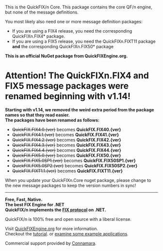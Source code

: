 This is the QuickFIX/n Core. This package contains the core QF/n engine, but none of the message definitions.

You most likely also need one or more message definition packages:
* If you are using a FIX4 release, you need the corresponding QuickFIXn.FIX4* package.
* If you are using a FIX5 release, you need the QuickFIXn.FIXT11 package **and**
  the corresponding QuickFIXn.FIX50* package

**This is an official NuGet package from QuickFIXEngine.org.**

# Attention!  The QuickFIXn.FIX4 and FIX5 message packages were renamed beginning with v1.14!

**Starting with v1.14, we removed the weird extra period from the package names so that they read easier.  
The packages have been renamed as follows:**
* ~~QuickFIX.FIX4.0.{ver}~~ becomes **QuickFIX.FIX40.{ver}**
* ~~QuickFIX.FIX4.1.{ver}~~ becomes **QuickFIX.FIX41.{ver}**
* ~~QuickFIX.FIX4.2.{ver}~~ becomes **QuickFIX.FIX42.{ver}**
* ~~QuickFIX.FIX4.3.{ver}~~ becomes **QuickFIX.FIX43.{ver}**
* ~~QuickFIX.FIX4.4.{ver}~~ becomes **QuickFIX.FIX44.{ver}**
* ~~QuickFIX.FIX5.0.{ver}~~ becomes **QuickFIX.FIX50.{ver}**
* ~~QuickFIX.FIX5.0SP1.{ver}~~ becomes **QuickFIX.FIX50SP1.{ver}**
* ~~QuickFIX.FIX5.0SP2.{ver}~~ becomes **QuickFIX.FIX50SP2.{ver}**
* ~~QuickFIX.FIXT1.1.{ver}~~ becomes **QuickFIX.FIXT11.{ver}**

When you update your QuickFIXn.Core nuget package, please change to the new message packages to keep the version numbers in sync!

---

**Free, Fast, Native.**  
**The best FIX Engine for .NET**  
**QuickFIX/n implements the [FIX protocol](https://www.fixtrading.org/what-is-fix/) on .NET.**

QuickFIX/n is 100% free and open source with a liberal license.

Visit [QuickFIXEngine.org](http://quickfixengine.org) for more information.  
Checkout the [tutorial](https://quickfixengine.org/n/documentation/).
or [examine some example applications](https://quickfixengine.org/n/documentation/#section-example-applications).

Commercial support provided by [Connamara](https://www.connamara.com/).
